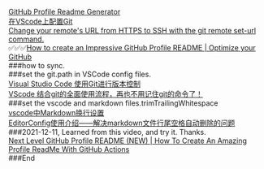[GitHub Profile Readme Generator](https://arturssmirnovs.github.io/github-profile-readme-generator/)  
[在VScode上配置Git](https://zhuanlan.zhihu.com/p/31417255)  
[Change your remote's URL from HTTPS to SSH with the git remote set-url command.](https://docs.github.com/en/get-started/getting-started-with-git/managing-remote-repositories#switching-remote-urls-from-ssh-to-https)  
✅✅✅[How to create an Impressive GitHub Profile README | Optimize your GitHub](https://www.youtube.com/watch?v=7K8JctEM-Uk)  
###how to sync.  
###set the git.path in VSCode config files.  
[Visual Studio Code 使用Git进行版本控制](https://zhuanlan.zhihu.com/p/23344403)  
[VScode 结合git的全面使用流程，再也不用记住git的命令了！](https://blog.csdn.net/weixin_43314519/article/details/107572206)  
###set the vscode and markdown  files.trimTrailingWhitespace  
[vscode中Markdown换行设置](https://blog.csdn.net/guobinlin/article/details/111371578?spm=1001.2101.3001.6661.1&utm_medium=distribute.pc_relevant_t0.none-task-blog-2%7Edefault%7EBlogCommendFromBaidu%7Edefault-1.highlightwordscore&depth_1-utm_source=distribute.pc_relevant_t0.none-task-blog-2%7Edefault%7EBlogCommendFromBaidu%7Edefault-1.highlightwordscore)  
[EditorConfig使用介绍——解决markdown文件行尾空格自动删除的问题](https://segmentfault.com/a/1190000007599845)  
###2021-12-11, Learned from this video, and try it. Thanks.  
[Next Level GitHub Profile README (NEW) | How To Create An Amazing Profile ReadMe With GitHub Actions](https://www.youtube.com/watch?v=ECuqb5Tv9qI)  
###End
